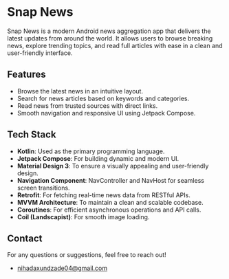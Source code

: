 # Snap News

Snap News is a modern Android news aggregation app that delivers the latest updates from around the world. 
It allows users to browse breaking news, explore trending topics, and read full articles with ease in a clean and user-friendly interface.

## Features
- Browse the latest news in an intuitive layout.
- Search for news articles based on keywords and categories.
- Read news from trusted sources with direct links.
- Smooth navigation and responsive UI using Jetpack Compose.

## Tech Stack
- **Kotlin**: Used as the primary programming language.
- **Jetpack Compose**: For building dynamic and modern UI.
- **Material Design 3**: To ensure a visually appealing and user-friendly design.
- **Navigation Component**: NavController and NavHost for seamless screen transitions.
- **Retrofit**: For fetching real-time news data from RESTful APIs.
- **MVVM Architecture**: To maintain a clean and scalable codebase.
- **Coroutines**: For efficient asynchronous operations and API calls.
- **Coil (Landscapist)**: For smooth image loading.

## Contact
For any questions or suggestions, feel free to reach out!
* nihadaxundzade04@gmail.com
